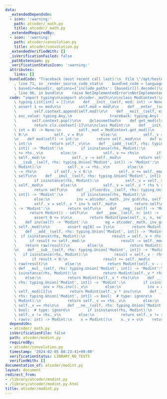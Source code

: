 ```yaml
---
data:
  _extendedDependsOn:
  - icon: ':warning:'
    path: atcoder/_math.py
    title: atcoder/_math.py
  _extendedRequiredBy:
  - icon: ':warning:'
    path: atcoder/convolution.py
    title: atcoder/convolution.py
  _extendedVerifiedWith: []
  _isVerificationFailed: false
  _pathExtension: py
  _verificationStatusIcon: ':warning:'
  attributes:
    links: []
  bundledCode: "Traceback (most recent call last):\n  File \"/opt/hostedtoolcache/PyPy/3.10.13/x64/lib/pypy3.10/site-packages/onlinejudge_verify/documentation/build.py\"\
    , line 71, in _render_source_code_stat\n    bundled_code = language.bundle(stat.path,\
    \ basedir=basedir, options={'include_paths': [basedir]}).decode()\n  File \"/opt/hostedtoolcache/PyPy/3.10.13/x64/lib/pypy3.10/site-packages/onlinejudge_verify/languages/python.py\"\
    , line 96, in bundle\n    raise NotImplementedError\nNotImplementedError\n"
  code: "import typing\n\nimport atcoder._math\n\n\nclass ModContext:\n    context:\
    \ typing.List[int] = []\n\n    def __init__(self, mod: int) -> None:\n       \
    \ assert 1 <= mod\n\n        self.mod = mod\n\n    def __enter__(self) -> None:\n\
    \        self.context.append(self.mod)\n\n    def __exit__(self, exc_type: typing.Any,\
    \ exc_value: typing.Any,\n                 traceback: typing.Any) -> None:\n \
    \       self.context.pop()\n\n    @classmethod\n    def get_mod(cls) -> int:\n\
    \        return cls.context[-1]\n\n\nclass Modint:\n    def __init__(self, v:\
    \ int = 0) -> None:\n        self._mod = ModContext.get_mod()\n        if v ==\
    \ 0:\n            self._v = 0\n        else:\n            self._v = v % self._mod\n\
    \n    def mod(self) -> int:\n        return self._mod\n\n    def val(self) ->\
    \ int:\n        return self._v\n\n    def __iadd__(self, rhs: typing.Union['Modint',\
    \ int]) -> 'Modint':\n        if isinstance(rhs, Modint):\n            self._v\
    \ += rhs._v\n        else:\n            self._v += rhs\n        if self._v >=\
    \ self._mod:\n            self._v -= self._mod\n        return self\n\n    def\
    \ __isub__(self, rhs: typing.Union['Modint', int]) -> 'Modint':\n        if isinstance(rhs,\
    \ Modint):\n            self._v -= rhs._v\n        else:\n            self._v\
    \ -= rhs\n        if self._v < 0:\n            self._v += self._mod\n        return\
    \ self\n\n    def __imul__(self, rhs: typing.Union['Modint', int]) -> 'Modint':\n\
    \        if isinstance(rhs, Modint):\n            self._v = self._v * rhs._v %\
    \ self._mod\n        else:\n            self._v = self._v * rhs % self._mod\n\
    \        return self\n\n    def __ifloordiv__(self, rhs: typing.Union['Modint',\
    \ int]) -> 'Modint':\n        if isinstance(rhs, Modint):\n            inv = rhs.inv()._v\n\
    \        else:\n            inv = atcoder._math._inv_gcd(rhs, self._mod)[1]\n\
    \        self._v = self._v * inv % self._mod\n        return self\n\n    def __pos__(self)\
    \ -> 'Modint':\n        return self\n\n    def __neg__(self) -> 'Modint':\n  \
    \      return Modint() - self\n\n    def __pow__(self, n: int) -> 'Modint':\n\
    \        assert 0 <= n\n\n        return Modint(pow(self._v, n, self._mod))\n\n\
    \    def inv(self) -> 'Modint':\n        eg = atcoder._math._inv_gcd(self._v,\
    \ self._mod)\n\n        assert eg[0] == 1\n\n        return Modint(eg[1])\n\n\
    \    def __add__(self, rhs: typing.Union['Modint', int]) -> 'Modint':\n      \
    \  if isinstance(rhs, Modint):\n            result = self._v + rhs._v\n      \
    \      if result >= self._mod:\n                result -= self._mod\n        \
    \    return raw(result)\n        else:\n            return Modint(self._v + rhs)\n\
    \n    def __sub__(self, rhs: typing.Union['Modint', int]) -> 'Modint':\n     \
    \   if isinstance(rhs, Modint):\n            result = self._v - rhs._v\n     \
    \       if result < 0:\n                result += self._mod\n            return\
    \ raw(result)\n        else:\n            return Modint(self._v - rhs)\n\n   \
    \ def __mul__(self, rhs: typing.Union['Modint', int]) -> 'Modint':\n        if\
    \ isinstance(rhs, Modint):\n            return Modint(self._v * rhs._v)\n    \
    \    else:\n            return Modint(self._v * rhs)\n\n    def __floordiv__(self,\
    \ rhs: typing.Union['Modint', int]) -> 'Modint':\n        if isinstance(rhs, Modint):\n\
    \            inv = rhs.inv()._v\n        else:\n            inv = atcoder._math._inv_gcd(rhs,\
    \ self._mod)[1]\n        return Modint(self._v * inv)\n\n    def __eq__(self,\
    \ rhs: typing.Union['Modint', int]) -> bool:  # type: ignore\n        if isinstance(rhs,\
    \ Modint):\n            return self._v == rhs._v\n        else:\n            return\
    \ self._v == rhs\n\n    def __ne__(self, rhs: typing.Union['Modint', int]) ->\
    \ bool:  # type: ignore\n        if isinstance(rhs, Modint):\n            return\
    \ self._v != rhs._v\n        else:\n            return self._v != rhs\n\n\ndef\
    \ raw(v: int) -> Modint:\n    x = Modint()\n    x._v = v\n    return x\n"
  dependsOn:
  - atcoder/_math.py
  isVerificationFile: false
  path: atcoder/modint.py
  requiredBy:
  - atcoder/convolution.py
  timestamp: '2024-02-05 08:23:41+09:00'
  verificationStatus: LIBRARY_NO_TESTS
  verifiedWith: []
documentation_of: atcoder/modint.py
layout: document
redirect_from:
- /library/atcoder/modint.py
- /library/atcoder/modint.py.html
title: atcoder/modint.py
---
```

